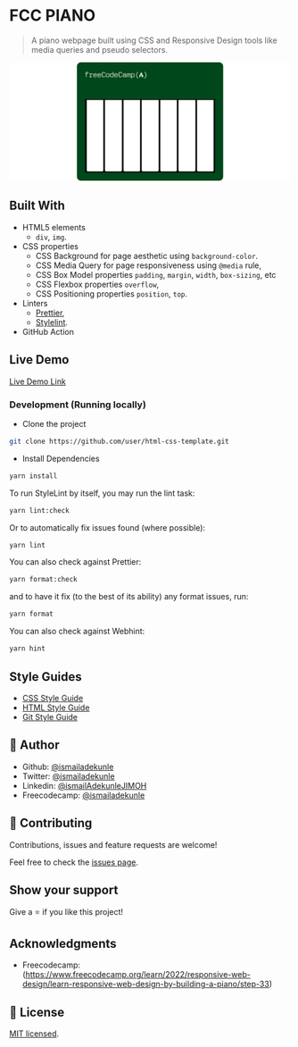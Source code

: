 # FCC PIANO

> A piano webpage built using CSS and Responsive Design tools like media queries and pseudo selectors.

![screenshot](./app_screenshot.png)

## Built With

- HTML5 elements
  - `div`, `img`.
- CSS properties
  - CSS Background for page aesthetic using
    `background-color`.
  - CSS Media Query for page responsiveness using `@media` rule,
  - CSS Box Model properties
    `padding`, `margin`, `width`, `box-sizing`, etc
  - CSS Flexbox properties
    `overflow`,
  - CSS Positioning properties
    `position`, `top`.
- Linters
  - [Prettier](https://prettier.io/),
  - [Stylelint](https://stylelint.io/).
- GitHub Action

## Live Demo

[Live Demo Link](https://livedemo.com)

### Development (Running locally)

- Clone the project

```bash
git clone https://github.com/user/html-css-template.git

```

- Install Dependencies

```bash
yarn install
```

To run StyleLint by itself, you may run the lint task:

```bash
yarn lint:check
```

Or to automatically fix issues found (where possible):

```bash
yarn lint
```

You can also check against Prettier:

```bash
yarn format:check
```

and to have it fix (to the best of its ability) any format issues, run:

```bash
yarn format
```

You can also check against Webhint:

```bash
yarn hint
```

## Style Guides

- [CSS Style Guide](http://udacity.github.io/frontend-nanodegree-styleguide/css.html)
- [HTML Style Guide](http://udacity.github.io/frontend-nanodegree-styleguide/index.html)
- [Git Style Guide](https://udacity.github.io/git-styleguide/)

## 👤 Author

- Github: [@ismailadekunle](https://github.com/ismailadekunle)
- Twitter: [@ismailadekunle](https://twitter.com/ismailadekunle)
- Linkedin: [@ismailAdekunleJIMOH](https://www.linkedin.com/in/ismailAdekunleJIMOH/)
- Freecodecamp: [@ismailadekunle](https://www.freecodecamp.org/ismailadekunle)

## 🤝 Contributing

Contributions, issues and feature requests are welcome!

Feel free to check the [issues page](../../issues).

## Show your support

Give a ⭐️ if you like this project!

## Acknowledgments

- Freecodecamp: (https://www.freecodecamp.org/learn/2022/responsive-web-design/learn-responsive-web-design-by-building-a-piano/step-33)

## 📝 License

[MIT licensed](./LICENSE).
